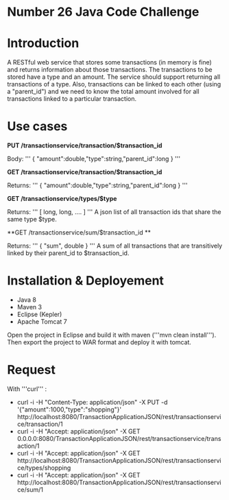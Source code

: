 Number 26 Java Code Challenge
===============
# Introduction
A RESTful web service that stores some transactions (in memory is fine) and returns information about those transactions. The transactions to be stored have a type and an amount. The service should support returning all  transactions of a type. Also, transactions can be linked to each other (using a "parent_id") and we need to know the total amount involved for all transactions linked to a particular transaction.

# Use cases
**PUT /transactionservice/transaction/$transaction_id**

Body:
'''
{ "amount":double,"type":string,"parent_id":long }
'''

**GET /transactionservice/transaction/$transaction_id**

Returns:
'''
{ "amount":double,"type":string,"parent_id":long }
'''

**GET /transactionservice/types/$type**

Returns: 
'''
[ long, long, .... ] 
'''
A json list of all transaction ids that share the same type $type.

**GET /transactionservice/sum/$transaction_id **

Returns:
'''
{ "sum", double }
'''
A sum of all transactions that are transitively linked by their parent_id to $transaction_id.

# Installation & Deployement
- Java 8
- Maven 3
- Eclipse (Kepler)
- Apache Tomcat 7

Open the project in Eclipse and build it with maven ('''mvn clean install'''). Then export the project to WAR format and deploy it with tomcat.

# Request
With '''curl''' :
- curl -i -H "Content-Type: application/json" -X PUT -d '{"amount":1000,"type":"shopping"}' http://localhost:8080/TransactionApplicationJSON/rest/transactionservice/transaction/1
- curl -i -H "Accept: application/json" -X GET 0.0.0.0:8080/TransactionApplicationJSON/rest/transactionservice/transaction/1
- curl -i -H "Accept: application/json" -X GET http://localhost:8080/TransactionApplicationJSON/rest/transactionservice/types/shopping
- curl -i -H "Accept: application/json" -X GET http://localhost:8080/TransactionApplicationJSON/rest/transactionservice/sum/1
